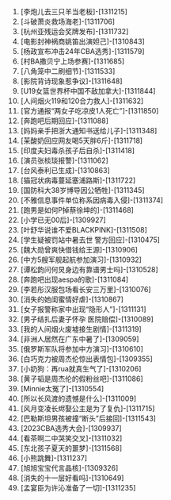
1. [李炮儿去三只羊当老板]-[1311215]
1. [斗破萧炎救场海老]-[1311706]
1. [杭州亚残运会奖牌发布]-[1311732]
1. [电影封神祸商姚笛出演妲己]-[1310843]
1. [杨政宣布冲击24年CBA选秀]-[1311579]
1. [村BA撒贝宁上场参赛]-[1311685]
1. [八角笼中二刷细节]-[1311533]
1. [影院背诗现象惹争议]-[1311648]
1. [U19女篮世界杯中国不敌加拿大]-[1311844]
1. [人间烟火119和120合力救人]-[1311632]
1. [官方通报“两女子吃凉皮1人死亡”]-[1311850]
1. [奔跑吧后期回应]-[1311088]
1. [妈妈亲手把浙大通知书送给儿子]-[1311348]
1. [茉酸奶回应网友喝5天胖6斤]-[1311718]
1. [印度夫妇毒杀孩子后自杀]-[1311418]
1. [演员张棪琰报警]-[1311062]
1. [台风泰利已生成]-[1310863]
1. [猫冠状病毒蔓延塞浦路斯]-[1311722]
1. [国防科大38岁博导因公牺牲]-[1311345]
1. [不雅信息事件单位称系因病毒入侵]-[1311374]
1. [跑男是如何P掉蔡徐坤的]-[1311468]
1. [小学已无00后]-[1309927]
1. [叶舒华说谁不爱BLACKPINK]-[1311508]
1. [学生疑被罚站中暑去世 警方回应]-[1310475]
1. [魏大勋曾爽快借钱给王源]-[1310906]
1. [中方5艘军舰起航参加演习]-[1310932]
1. [谭松韵问何炅身边有靠谱男士吗]-[1310528]
1. [奔跑吧出现aespa的歌]-[1311084]
1. [李若彤汉服包场看长安三万里]-[1310076]
1. [消失的她闺蜜情好虐]-[1310867]
1. [女子报警称家中出现“隐形人”]-[1311131]
1. [男子结扎后妻子怀孕 医院赔偿]-[1310089]
1. [我的人间烟火废墟接生剧情]-[1311319]
1. [非洲人居然在广东中暑了]-[1309059]
1. [俄罗斯军队将参加中方演习]-[1310610]
1. [白巧克力被周杰伦惊出表情包]-[1309355]
1. [小奶狗：再rua就真生气了]-[1310206]
1. [黄子韬是周杰伦的假粉丝吧]-[1311086]
1. [Minnie太冤了]-[1310554]
1. [所以长风渡的遗憾是什么]-[1311009]
1. [风月变凌长烬娶公主是为了复仇]-[1311715]
1. [巴勒斯坦男孩被撞“断头”后接回]-[1311543]
1. [2023CBA选秀大会]-[1309937]
1. [看茶啊二中哭笑交叉]-[1311032]
1. [东北孩子夏天的噩梦]-[1311568]
1. [小熊跳舞]-[1311237]
1. [旭旭宝宝代言晶核]-[1309326]
1. [消失的十一层好看吗]-[1310649]
1. [孟宴臣为许沁准备了一切]-[1311235]